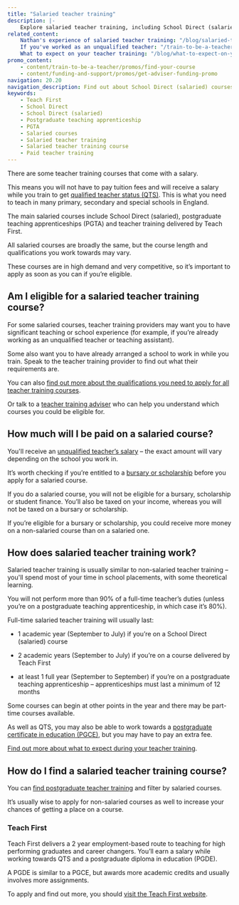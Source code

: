 ```yaml
---
title: "Salaried teacher training"
description: |-
    Explore salaried teacher training, including School Direct (salaried) courses, postgraduate teaching apprenticeships and training delivered by Teach First.
related_content:
    Nathan's experience of salaried teacher training: "/blog/salaried-teacher-training-classroom-learning"
    If you've worked as an unqualified teacher: "/train-to-be-a-teacher/assessment-only-route-to-qts"
    What to expect on your teacher training: "/blog/what-to-expect-on-your-teacher-training"
promo_content:
    - content/train-to-be-a-teacher/promos/find-your-course
    - content/funding-and-support/promos/get-adviser-funding-promo
navigation: 20.20
navigation_description: Find out about School Direct (salaried) courses, postgraduate teaching apprenticeships and training delivered by Teach First.
keywords:
    - Teach First
    - School Direct
    - School Direct (salaried)
    - Postgraduate teaching apprenticeship
    - PGTA
    - Salaried courses
    - Salaried teacher training
    - Salaried teacher training course
    - Paid teacher training
---
```


There are some teacher training courses that come with a salary. 

This means you will not have to pay tuition fees and will receive a salary while you train to get [qualified teacher status (QTS)](/what-is-qts). This is what you need to teach in many primary, secondary and special schools in England. 

The main salaried courses include School Direct (salaried), postgraduate teaching apprenticeships (PGTA) and teacher training delivered by Teach First.

All salaried courses are broadly the same, but the course length and qualifications you work towards may vary.

These courses are in high demand and very competitive, so it’s important to apply as soon as you can if you’re eligible. 

## Am I eligible for a salaried teacher training course? 

For some salaried courses, teacher training providers may want you to have significant teaching or school experience (for example, if you’re already working as an unqualified teacher or teaching assistant).  

Some also want you to have already arranged a school to work in while you train. Speak to the teacher training provider to find out what their requirements are. 

You can also [find out more about the qualifications you need to apply for all teacher training courses](/is-teaching-right-for-me/qualifications-you-need-to-teach). 

Or talk to a [teacher training adviser](/teacher-training-advisers) who can help you understand which courses you could be eligible for. 

## How much will I be paid on a salaried course? 

You'll receive an [unqualified teacher’s salary](/salaries-and-benefits#unqualified-teacher-salaries) – the exact amount will vary depending on the school you work in. 

It’s worth checking if you’re entitled to a [bursary or scholarship](/funding-and-support/scholarships-and-bursaries) before you apply for a salaried course. 

If you do a salaried course, you will not be eligible for a bursary, scholarship or student finance. You’ll also be taxed on your income, whereas you will not be taxed on a bursary or scholarship. 

If you’re eligible for a bursary or scholarship, you could receive more money on a non-salaried course than on a salaried one. 

## How does salaried teacher training work? 

Salaried teacher training is usually similar to non-salaried teacher training – you'll spend most of your time in school placements, with some theoretical learning. 

You will not perform more than 90% of a full-time teacher’s duties (unless you’re on a postgraduate teaching apprenticeship, in which case it’s 80%). 

Full-time salaried teacher training will usually last: 

* 1 academic year (September to July) if you’re on a School Direct (salaried) course 

* 2 academic years (September to July) if you’re on a course delivered by Teach First 

* at least 1 full year (September to September) if you’re on a postgraduate teaching apprenticeship – apprenticeships must last a minimum of 12 months 

Some courses can begin at other points in the year and there may be part-time courses available. 

As well as QTS, you may also be able to work towards a [postgraduate certificate in education (PGCE)](/what-is-a-pgce), but you may have to pay an extra fee. 

[Find out more about what to expect during your teacher training](/train-to-be-a-teacher/initial-teacher-training). 

## How do I find a salaried teacher training course? 

You can [find postgraduate teacher training](https://www.find-postgraduate-teacher-training.service.gov.uk/) and filter by salaried courses. 

It’s usually wise to apply for non-salaried courses as well to increase your chances of getting a place on a course. 

### Teach First 

Teach First delivers a 2 year employment-based route to teaching for high performing graduates and career changers. You’ll earn a salary while working towards QTS and a postgraduate diploma in education (PGDE). 

A PGDE is similar to a PGCE, but awards more academic credits and usually involves more assignments. 

To apply and find out more, you should [visit the Teach First website](https://www.teachfirst.org.uk/).
